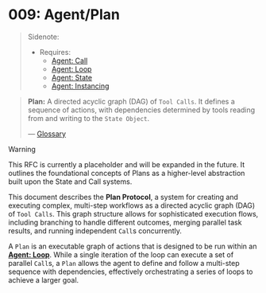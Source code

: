 # 009: Agent/Plan

> Sidenote:
>
> - Requires:
>   - [Agent: Call](./003_agent_call.md)
>   - [Agent: Loop](./004_agent_loop.md)
>   - [Agent: State](./007_agent_state.md)
>   - [Agent: Instancing](./008_agent_instancing.md)

> **Plan:** A directed acyclic graph (DAG) of `Tool Calls`. It defines a sequence of actions, with dependencies determined by tools reading from and writing to the `State Object`.
>
> — [Glossary](./000_glossary.md)

> [!WARNING]
> This RFC is currently a placeholder and will be expanded in the future. It outlines the foundational concepts of Plans as a higher-level abstraction built upon the State and Call systems.

This document describes the **Plan Protocol**, a system for creating and executing complex, multi-step workflows as a directed acyclic graph (DAG) of `Tool Calls`. This graph structure allows for sophisticated execution flows, including branching to handle different outcomes, merging parallel task results, and running independent `Call`s concurrently.

A `Plan` is an executable graph of actions that is designed to be run within an **[Agent: Loop](./004_agent_loop.md)**. While a single iteration of the loop can execute a set of parallel `Call`s, a `Plan` allows the agent to define and follow a multi-step sequence with dependencies, effectively orchestrating a series of loops to achieve a larger goal.
